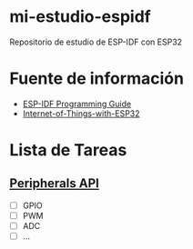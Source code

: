 # mi-estudio-espidf
Repositorio de estudio de ESP-IDF con ESP32 

# Fuente de información
- [ESP-IDF Programming Guide](https://docs.espressif.com/projects/esp-idf/en/latest/esp32/)
- [Internet-of-Things-with-ESP32](https://github.com/PacktPublishing/Internet-of-Things-with33-ESP32)

# Lista de Tareas 
## [Peripherals API](https://docs.espressif.com/projects/esp-idf/en/latest/esp32/api-reference/peripherals/index.html)
- [ ] GPIO
- [ ] PWM
- [ ] ADC
- [ ] ...
